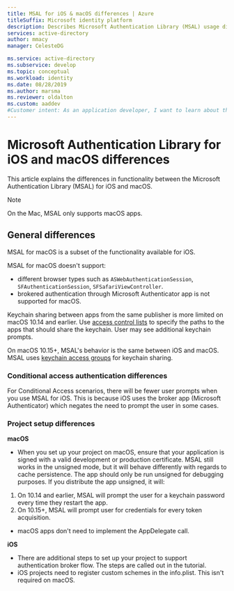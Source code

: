 ```yaml
---
title: MSAL for iOS & macOS differences | Azure
titleSuffix: Microsoft identity platform
description: Describes Microsoft Authentication Library (MSAL) usage differences between iOS and macOS.
services: active-directory
author: mmacy
manager: CelesteDG

ms.service: active-directory
ms.subservice: develop
ms.topic: conceptual
ms.workload: identity
ms.date: 08/28/2019
ms.author: marsma
ms.reviewer: oldalton
ms.custom: aaddev
#Customer intent: As an application developer, I want to learn about the Microsoft Authentication Library for macOS and iOS differences so I can decide if this platform meets my application development needs and requirements.
---
```


# Microsoft Authentication Library for iOS and macOS differences

This article explains the differences in functionality between the Microsoft Authentication Library (MSAL) for iOS and macOS.

> [!NOTE]
> On the Mac, MSAL only supports macOS apps.

## General differences

MSAL for macOS is a subset of the functionality available for iOS.

MSAL for macOS doesn't support:

- different browser types such as `ASWebAuthenticationSession`, `SFAuthenticationSession`, `SFSafariViewController`.
- brokered authentication through Microsoft Authenticator app is not supported for macOS.

Keychain sharing between apps from the same publisher is more limited on macOS 10.14 and earlier. Use [access control lists](https://developer.apple.com/documentation/security/keychain_services/access_control_lists?language=objc) to specify the paths to the apps that should share the keychain. User may see additional keychain prompts.

On macOS 10.15+, MSAL's behavior is the same between iOS and macOS. MSAL uses [keychain access groups](https://developer.apple.com/documentation/security/keychain_services/keychain_items/sharing_access_to_keychain_items_among_a_collection_of_apps?language=objc) for keychain sharing. 

### Conditional access authentication differences

For Conditional Access scenarios, there will be fewer user prompts when you use MSAL for iOS. This is because iOS uses the broker app (Microsoft Authenticator) which negates the need to prompt the user in some cases.

### Project setup differences

**macOS**

- When you set up your project on macOS, ensure that your application is signed with a valid development or production certificate. MSAL still works in the unsigned mode, but it will behave differently with regards to cache persistence. The app should only be run unsigned for debugging purposes. If you distribute the app unsigned, it will:
1. On 10.14 and earlier, MSAL will prompt the user for a keychain password every time they restart the app.
2. On 10.15+, MSAL will prompt user for credentials for every token acquisition. 

- macOS apps don't need to implement the AppDelegate call.

**iOS**

- There are additional steps to set up your project to support authentication broker flow. The steps are called out in the tutorial.
- iOS projects need to register custom schemes in the info.plist. This isn't required on macOS.
